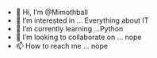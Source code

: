 - 👋 Hi, I’m @Mimothball
- 👀 I’m interested in ... Everything about IT
- 🌱 I’m currently learning ...Python
- 💞️ I’m looking to collaborate on ... nope
- 📫 How to reach me ... nope

<!---
Mimothball/Mimothball is a ✨ special ✨ repository because its `README.md` (this file) appears on your GitHub profile.
You can click the Preview link to take a look at your changes.
--->
